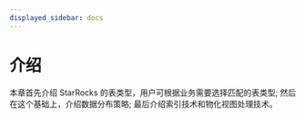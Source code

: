 ```yaml
---
displayed_sidebar: docs
---
```


# 介绍

本章首先介绍 StarRocks 的表类型，用户可根据业务需要选择匹配的表类型; 然后在这个基础上，介绍数据分布策略; 最后介绍索引技术和物化视图处理技术。

